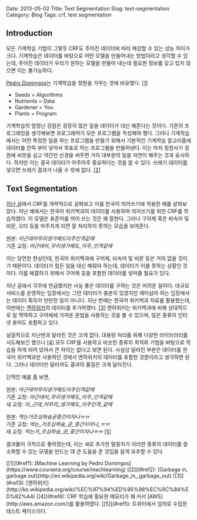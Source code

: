 Date: 2013-05-02
Title: Text Segmentation
Slug: text-segmentation
Category: Blog
Tags: crf, text segmentation


## Introduction

모든 기계학습 기법이 그렇듯 CRF도 주어진 데이터에 따라 체감할 수 있는 성능 차이가 크다.
기계학습은 데이터를 바탕으로 어떤 모델을 만들어내는 방법이라고 생각할 수 있는데, 주어진 데이터가 우리가 원하는 모델을 만들어 내는데 필요한 정보를 갖고 있지 않으면 이는 불가능하다.

[Pedro Domingos](http://homes.cs.washington.edu/~pedrod/)는 기계학습을 정원을 가꾸는 것에 비유했다. [<span id="ref1">[1]</span>](#footnote1)

- Seeds = Algorithms
- Nutrients = Data
- Gardener = You
- Plants = Program

기계학습의 엄청난 강점은 굉장히 많은 일을 데이터가 대신 해준다는 것이다. 
기존의 프로그래밍을 생각해보면 프로그래머가 모든 프로그램을 작성해야 했다.
그러나 기계학습에서는 어떤 특정한 일을 하는 프로그램을 만들기 위해서 기본적인 기계학습 알고리즘에 데이터를 잔뜩 부어 넣어서 목표로 하는 프로그램을 만들어낸다.
이는 마치 정원사가 정원에 씨앗을 심고 약간만 신경을 써주면 거의 대부분의 일을 자연이 해주는 것과 유사하다.
하지만 이는 결국 데이터가 아주아주 중요하다는 것을 알 수 있다.
쓰레기 데이터를 넣으면 쓰레기 결과가 나올 수 밖에 없다. [<span id="ref2">[2]</span>](#footnote2)

## Text Segmentation

[지난 글](http://blog.shurain.net/2013/04/crf.html)에서 CRF를 개략적으로 살펴보고 이를 한국어 띄어쓰기에 적용한 예를 살펴보았다.
지난 예에서는 한국어 위키백과의 데이터를 사용하여 띄어쓰기를 위한 CRF를 학습하였다. 
이 모델은 표준어를 띄어 쓰는 것은 꽤 잘한다.
그러나 구어체 혹은 비속어 및 비문, 오타 등을 마주치게 되면 잘 처리하지 못하는 모습을 보여준다.

원본: *아근데어무리생가해도이주인격같에* <br />
기존 교정: *아근데어_무리생가해도_이주_인격같에*

이는 당연한 현상인데, 한국어 위키백과에 구어체, 비속어 및 비문 등은 거의 없을 것이기 때문이다.
데이터가 힘든 일을 대신 해줘야 하는데, 데이터가 이를 못하는 상황인 것이다.
이를 해결하기 위해서 구어체 등을 포함한 데이터를 넣어줄 필요가 있다.

지난 글에서 각주에 언급했지만 사실 좋은 데이터를 구하는 것은 어려운 일이다.
대규모 서비스를 운영하는 입장에서는 그런 데이터가 충분히 있겠지만 재미삼아 하는 입장에서는 데이터 획득이 만만한 일이 아니다. 
지난 번에는 한국어 위키백과 자료를 활용했는데, 이번에는 [엔하위키](http://rigvedawiki.net/r1/wiki.php)의 데이터를 추가하였다. [<span id="ref3">[3]</span>](#footnote3) 
엔하위키는 위키백과에 비해 상대적으로 덜 딱딱하고 구어체에 가까운 문법을 사용하는 것을 볼 수 있으며, 많은 종류의 인터넷 용어도 포함하고 있다.

실질적으로 지난번과 달라진 것은 크게 없다.
대용량 처리를 위해 다양한 라이브러리를 시도해보긴 했으나 [<span id="ref4">[4]</span>](#footnote4) 모두 CRF를 사용하고 비슷한 종류의 최적화 기법을 바탕으로 학습을 하게 되어 있어서 큰 차이는 없다고 보면 된다.
사실상 달라진 부분은 데이터를 한국어 위키백과만 사용하던 것에서 엔하위키의 데이터를 포함한 것뿐이라고 생각하면 된다.
그러나 데이터만 달라져도 결과의 품질은 크게 달라진다.

단적인 예를 좀 보면,

원본: *아근데어무리생가해도이주인격같에* <br />
기존 교정: *아근데어_무리생가해도_이주_인격같에* <br />
새 교정: *아_근데_어무리_생가해도_이주인격_같에*

원본: *먹는거조심하슝곧중간이자나ㅠㅠ* <br />
기존 교정: *먹는_거조심하슝_곧_중간이자나_ㅠㅠ* <br />
새 교정: *먹는거_조심하슝_곧_중간이자나ㅠㅠ* [<span id="ref5">[5]</span>](#footnote5)

결과물이 극적으로 좋아졌는데, 이는 새로 추가한 말뭉치가 이러한 종류의 데이터를 잘 소화할 수 있는 모델을 만드는 데 큰 도움을 준 것임을 쉽게 유추할 수 있다.


<span id="footnote1">
[[1]](#ref1): [Machine Learning by Pedro Domingos](https://www.coursera.org/course/machlearning)
</span>

<span id="footnote2">
[[2]](#ref2): [Garbage in, garbage out](http://en.wikipedia.org/wiki/Garbage_in,_garbage_out)
</span>

<span id="footnote3">
[[3]](#ref3): [엔하위키](http://ko.wikipedia.org/wiki/%EC%97%94%ED%95%98%EC%9C%84%ED%82%A4)
</span>

<span id="footnote4">
[[4]](#ref4): CRF 학습에 필요한 메모리가 꽤 커서 [AWS](http://aws.amazon.com/)를 활용하였다.
</span>

<span id="footnote5">
[[5]](#ref5): 트위터에서 임의로 수집한 테스트 케이스이다.
</span>
